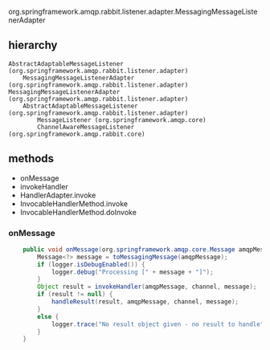 org.springframework.amqp.rabbit.listener.adapter.MessagingMessageListenerAdapter

## hierarchy
```
AbstractAdaptableMessageListener (org.springframework.amqp.rabbit.listener.adapter)
    MessagingMessageListenerAdapter (org.springframework.amqp.rabbit.listener.adapter)
MessagingMessageListenerAdapter (org.springframework.amqp.rabbit.listener.adapter)
    AbstractAdaptableMessageListener (org.springframework.amqp.rabbit.listener.adapter)
        MessageListener (org.springframework.amqp.core)
        ChannelAwareMessageListener (org.springframework.amqp.rabbit.core)
```

## methods
- onMessage
- invokeHandler
- HandlerAdapter.invoke
- InvocableHandlerMethod.invoke
- InvocableHandlerMethod.doInvoke

### onMessage
```java
	public void onMessage(org.springframework.amqp.core.Message amqpMessage, Channel channel) throws Exception {
		Message<?> message = toMessagingMessage(amqpMessage);
		if (logger.isDebugEnabled()) {
			logger.debug("Processing [" + message + "]");
		}
		Object result = invokeHandler(amqpMessage, channel, message);
		if (result != null) {
			handleResult(result, amqpMessage, channel, message);
		}
		else {
			logger.trace("No result object given - no result to handle");
		}
	}
```